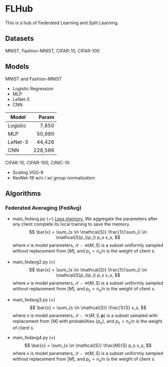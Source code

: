 # FLHub


This is a hub of Federated Learning and Split Learning.

## Datasets

MNIST, Fashion-MNIST, CIFAR-10, CIFAR-100

## Models

MNIST and Fashion-MNIST
+ Logistic Regression
+ MLP
+ LeNet-5
+ CNN


| Model | Param |
| -- | -: |
| Logistic  | 7,850 |
| MLP | 50,890 |
| LeNet-5 | 44,426|
| CNN | 228,586 |


CIFAR-10, CIFAR-100, CINIC-10
+ Scaling VGG-9
+ ResNet-18 w/o / w/ group normalization

## Algorithms

### Federated Averaging (FedAvg)

+ main_fedavg.py   ($\checkmark$) <u>Less memory.</u> We aggregate the parameters after any client complete its local training to save the memory.
  $$
  \bar{x} = \sum_{s \in \mathcal{S}} \frac{1}{\sum_{i \in \mathcal{S}p_i}p_i} p_s x_s,
  $$
  where $x$ is model parameters, $\mathcal{S}\sim \mathcal{U}(M, S)$ is a subset uniformly sampled without replacement from $[M]$, and $p_s = n_s/n$ is the weight of client $s$.
  
+ main_fedavg2.py ($\times$)
  $$
  \bar{x} = \sum_{s \in \mathcal{S}} \frac{1}{\sum_{i \in \mathcal{S}p_i}p_i} p_s x_s,
  $$
  where $x$ is model parameters, $\mathcal{S}\sim \mathcal{U}(M, S)$ is a subset uniformly sampled without replacement from $[M]$, and $p_s = n_s/n$ is the weight of client $s$.

+ main_fedavg3.py ($\times$)
  $$
  \bar{x} = \sum_{s \in \mathcal{S}} \frac{1}{S} x_s,
  $$
  where $x$ is model parameters, $\mathcal{S}\sim \mathcal{W}(M, S, \mathbf{p})$ is a subset sampled with replacement from $[M]$ with probabilities $\{p_s\}$, and $p_s = n_s/n$ is the weight of client $s$.

+ main_fedavg4.py ($\times$)
  $$
  \bar{x} = \sum_{s \in \mathcal{S}} \frac{M}{S} p_s x_s,
  $$
  where $x$ is model parameters, $\mathcal{S}\sim \mathcal{U}(M, S)$ is a subset uniformly sampled without replacement from $[M]$, and $p_s = n_s/n$ is the weight of client $s$.









